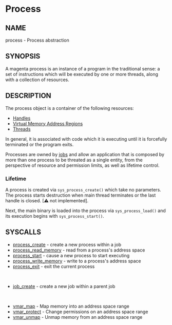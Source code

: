 # Process

## NAME

process - Process abstraction

## SYNOPSIS

A magenta process is an instance of a program in the traditional
sense: a set of instructions which will be executed by one or more
threads, along with a collection of resources.

## DESCRIPTION

The process object is a container of the following resources:

+ [Handles](../handles.md)
+ [Virtual Memory Address Regions](vm_address_region.md)
+ [Threads](thread.md)

In general, it is associated with code which it is executing until it is
forcefully terminated or the program exits.

Processes are owned by [jobs](job.md) and allow an application that is
composed by more than one process to be threated as a single entity, from the
perspective of resource and permission limits, as well as lifetime control.

### Lifetime
A process is created via `sys_process_create()` which take no parameters.
The process starts destruction when main thread terminates or the last handle
is closed. [⚠ not implemented].

Next, the main binary is loaded into the process via `sys_process_load()` and
its execution begins with `sys_process_start()`.

## SYSCALLS

+ [process_create](../syscalls/process_create.md) - create a new process within a job
+ [process_read_memory](../syscalls/process_read_memory.md) - read from a process's address space
+ [process_start](../syscalls/process_start.md) - cause a new process to start executing
+ [process_write_memory](../syscalls/process_write_memory.md) - write to a process's address space
+ [process_exit](../syscalls/process_exit.md) - exit the current process

<br>

+ [job_create](../syscalls/job_create.md) - create a new job within a parent job

<br>

+ [vmar_map](../syscalls/vmar_map.md) - Map memory into an address space range
+ [vmar_protect](../syscalls/vmar_protect.md) - Change permissions on an address space range
+ [vmar_unmap](../syscalls/vmar_unmap.md) - Unmap memory from an address space range
